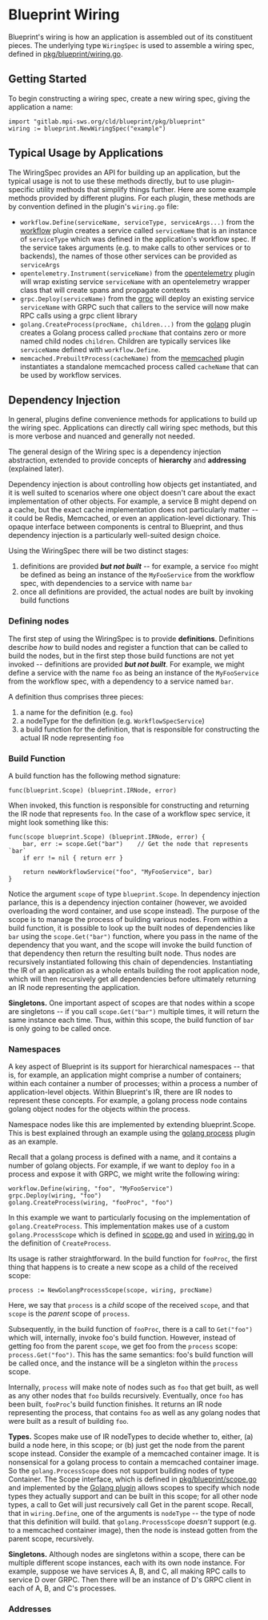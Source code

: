 # Blueprint Wiring

Blueprint's wiring is how an application is assembled out of its constituent pieces.  The underlying type `WiringSpec` is used to assemble a wiring spec, defined in [pkg/blueprint/wiring.go](pkg/blueprint/wiring.go).

## Getting Started

To begin constructing a wiring spec, create a new wiring spec, giving the application a name:

```
import "gitlab.mpi-sws.org/cld/blueprint/pkg/blueprint"
wiring := blueprint.NewWiringSpec("example")
```

## Typical Usage by Applications

The WiringSpec provides an API for building up an application, but the typical usage is not to use these methods directly, but to use plugin-specific utility methods that simplify things further.  Here are some example methods provided by different plugins.  For each plugin, these methods are by convention defined in the plugin's `wiring.go` file:

* `workflow.Define(serviceName, serviceType, serviceArgs...)` from the [workflow](pkg/plugins/workflow/wiring.go) plugin creates a service called `serviceName` that is an instance of `serviceType` which was defined in the application's workflow spec.  If the service takes arguments (e.g. to make calls to other services or to backends), the names of those other services can be provided as `serviceArgs`
* `opentelemetry.Instrument(serviceName)` from the [opentelemetry](pkg/plugins/opentelemetry/wiring.go) plugin will wrap existing service `serviceName` with an opentelemetry wrapper class that will create spans and propagate contexts
* `grpc.Deploy(serviceName)` from the [grpc](pkg/plugins/grpc/wiring.go) will deploy an existing service `serviceName` with GRPC such that callers to the service will now make RPC calls using a grpc client library
* `golang.CreateProcess(procName, children...)` from the [golang](pkg/plugins/golang/wiring.go) plugin creates a Golang process called `procName` that contains zero or more named child nodes `children`.  Children are typically services like `serviceName` defined with `workflow.Define`.
* `memcached.PrebuiltProcess(cacheName)` from the [memcached](pkg/plugins/memcached/wiring.go) plugin instantiates a standalone memcached process called `cacheName` that can be used by workflow services.

## Dependency Injection

In general, plugins define convenience methods for applications to build up the wiring spec.  Applications can directly call wiring spec methods, but this is more verbose and nuanced and generally not needed.

The general design of the Wiring spec is a dependency injection abstraction, extended to provide concepts of **hierarchy** and **addressing** (explained later).

Dependency injection is about controlling how objects get instantiated, and it is well suited to scenarios where one object doesn't care about the exact implementation of other objects.  For example, a service B might depend on a cache, but the exact cache implementation does not particularly matter -- it could be Redis, Memcached, or even an application-level dictionary.  This opaque interface between components is central to Blueprint, and thus dependency injection is a particularly well-suited design choice.

Using the WiringSpec there will be two distinct stages:

1. definitions are provided ***but not built*** -- for example, a service `foo` might be defined as being an instance of the `MyFooService` from the workflow spec, with dependencies to a service with name `bar`
2. once all definitions are provided, the actual nodes are built by invoking build functions

### Defining nodes

The first step of using the WiringSpec is to provide **definitions**.  Definitions describe *how* to build nodes and register a function that can be called to build the nodes, but in the first step those build functions are not yet invoked -- definitions are provided ***but not built***.  For example, we might define a service with the name `foo` as being an instance of the `MyFooService` from the workflow spec, with a dependency to a service named `bar`.

A definition thus comprises three pieces:

1. a name for the definition (e.g. `foo`)
2. a nodeType for the definition (e.g. `WorkflowSpecService`)
3. a build function for the definition, that is responsible for constructing the actual IR node representing `foo`

### Build Function

A build function has the following method signature:

```
func(blueprint.Scope) (blueprint.IRNode, error)
```

When invoked, this function is responsible for constructing and returning the IR node that represents `foo`.  In the case of a workflow spec service, it might look something like this:

```
func(scope blueprint.Scope) (blueprint.IRNode, error) {
    bar, err := scope.Get("bar")    // Get the node that represents `bar`
    if err != nil { return err }

    return newWorkflowService("foo", "MyFooService", bar)
}
```

Notice the argument `scope` of type `blueprint.Scope`.  In dependency injection parlance, this is a dependency injection container (however, we avoided overloading the word container, and use scope instead).  The purpose of the scope is to manage the process of building various nodes.  From within a build function, it is possible to look up the built nodes of dependencies like `bar` using the `scope.Get("bar")` function, where you pass in the name of the dependency that you want, and the scope will invoke the build function of that dependency then return the resulting built node.  Thus nodes are recursively instantiated following this chain of dependencies.  Instantiating the IR of an application as a whole entails building the root application node, which will then recursively get all dependencies before ultimately returning an IR node representing the application.

**Singletons.** One important aspect of scopes are that nodes within a scope are singletons -- if you call `scope.Get("bar")` multiple times, it will return the same instance each time.  Thus, within this scope, the build function of `bar` is only going to be called once.

### Namespaces

A key aspect of Blueprint is its support for hierarchical namespaces -- that is, for example, an application might comprise a number of containers; within each container a number of processes; within a process a number of application-level objects.  Within Blueprint's IR, there are IR nodes to represent these concepts. For example, a golang process node contains golang object nodes for the objects within the process.

Namespace nodes like this are implemented by extending blueprint.Scope.  This is best explained through an example using the [golang process](pkg/plugins/golang) plugin as an example.  

Recall that a golang process is defined with a name, and it contains a number of golang objects.  For example, if we want to deploy `foo` in a process and expose it with GRPC, we might write the following wiring:

```
workflow.Define(wiring, "foo", "MyFooService")
grpc.Deploy(wiring, "foo")
golang.CreateProcess(wiring, "fooProc", "foo")
```

In this example we want to particularly focusing on the implementation of `golang.CreateProcess`.  This implementation makes use of a custom `golang.ProcessScope` which is defined in [scope.go](pkg/plugins/golang/scope.go) and used in [wiring.go](pkg/plugins/golang/wiring.go) in the definition of `CreateProcess`.

Its usage is rather straightforward.  In the build function for `fooProc`, the first thing that happens is to create a new scope as a child of the received scope:
```
process := NewGolangProcessScope(scope, wiring, procName)
```

Here, we say that `process` is a *child* scope of the received `scope`, and that `scope` is the *parent* scope of `process`.

Subsequently, in the build function of `fooProc`, there is a call to `Get("foo")` which will, internally, invoke foo's build function.  However, instead of getting foo from the parent `scope`, we get foo from the `process` scope: `process.Get("foo")`.  This has the same semantics: foo's build function will be called once, and the instance will be a singleton within the `process` scope.  

Internally, `process` will make note of nodes such as `foo` that get built, as well as any other nodes that `foo` builds recursively.  Eventually, once `foo` has been built, `fooProc`'s build function finishes.  It returns an IR node representing the process, that contains `foo` as well as any golang nodes that were built as a result of building `foo`.

**Types.** Scopes make use of IR nodeTypes to decide whether to, either, (a) build a node here, in this scope; or (b) just get the node from the parent scope instead.  Consider the example of a memcached container image.  It is nonsensical for a golang process to contain a memcached container image.  So the `golang.ProcessScope` does not support building nodes of type Container.  The Scope interface, which is defined in [pkg/blueprint/scope.go](pkg/blueprint/scope.go) and implemented by the [Golang plugin](pkg/plugins/golang/scope.go) allows scopes to specify which node types they actually support and can be built in this scope; for all other node types, a call to Get will just recursively call Get in the parent scope.  Recall, that in `wiring.Define`, one of the arguments is `nodeType` -- the type of node that this definition will build.
 that `golang.ProcessScope` *doesn't* support (e.g. to a memcached container image), then the node is instead gotten from the parent scope, recursively.  

**Singletons.** Although nodes are singletons within a scope, there can be multiple different scope instances, each with its own node instance.  For example, suppose we have services A, B, and C, all making RPC calls to service D over GRPC.  Then there will be an instance of D's GRPC client in each of A, B, and C's processes.

### Addresses


